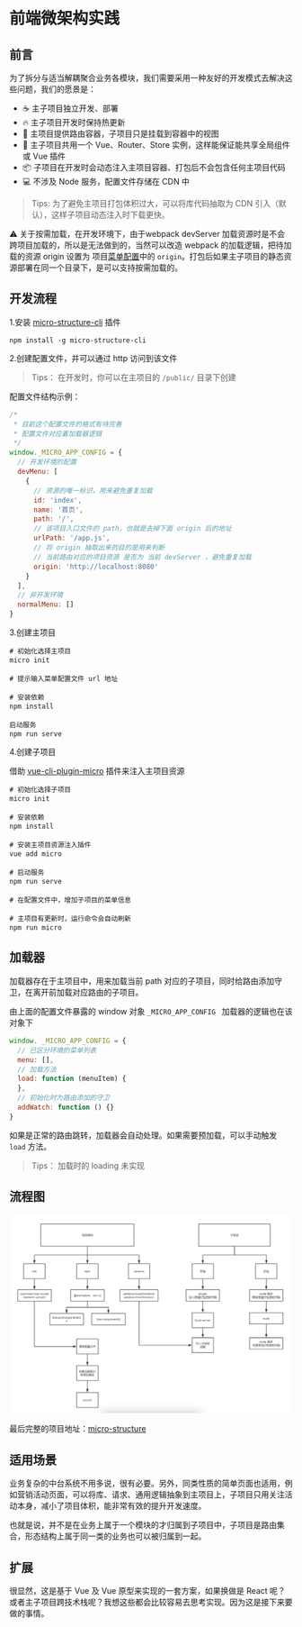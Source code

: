 # 前端微架构实践

## 前言

为了拆分与适当解耦聚合业务各模块，我们需要采用一种友好的开发模式去解决这些问题，我们的愿景是：

- ☕️ 主子项目独立开发、部署
- 🔥 主子项目开发时保持热更新
- 🚗 主项目提供路由容器，子项目只是挂载到容器中的视图
- 👊 主子项目共用一个 Vue、Router、Store 实例，这样能保证能共享全局组件或 Vue 插件
- 📦 子项目在开发时会动态注入主项目容器、打包后不会包含任何主项目代码
- 💻 不涉及 Node 服务，配置文件存储在 CDN 中

> Tips: 为了避免主项目打包体积过大，可以将库代码抽取为 CDN 引入（默认），这样子项目动态注入时下载更快。

⚠️ 关于按需加载，在开发环境下，由于webpack devServer 加载资源时是不会跨项目加载的，所以是无法做到的，当然可以改造 webpack 的加载逻辑，把待加载的资源 origin 设置为 项目[菜单配置](https://github.com/micro-structure/cli)中的 `origin`。打包后如果主子项目的静态资源部署在同一个目录下，是可以支持按需加载的。

## 开发流程

1.安装 [micro-structure-cli](https://github.com/micro-structure/cli) 插件

```
npm install -g micro-structure-cli
```

2.创建配置文件，并可以通过 http 访问到该文件

> Tips： 在开发时，你可以在主项目的 `/public/` 目录下创建

配置文件结构示例：

```js
/*
 * 目前这个配置文件的格式有待完善
 * 配置文件对应着加载器逻辑
 */
window._MICRO_APP_CONFIG = {
  // 开发环境的配置
  devMenu: [
    {
      // 资源的唯一标识，用来避免重复加载
      id: 'index',
      name: '首页',
      path: '/',
      // 该项目入口文件的 path，也就是去掉下面 origin 后的地址
      urlPath: '/app.js',
      // 将 origin 抽取出来的目的是用来判断
      // 当前路由对应的项目资源 是否为 当前 devServer ，避免重复加载
      origin: 'http://localhost:8080'
    }
  ],
  // 非开发环境
  normalMenu: []
}
```

3.创建主项目

```
# 初始化选择主项目
micro init

# 提示输入菜单配置文件 url 地址

# 安装依赖
npm install 

启动服务
npm run serve
```

4.创建子项目


借助 [vue-cli-plugin-micro](https://github.com/micro-structure/plugin) 插件来注入主项目资源
```
# 初始化选择子项目
micro init

# 安装依赖
npm install 

# 安装主项目资源注入插件
vue add micro

# 启动服务
npm run serve

# 在配置文件中，增加子项目的菜单信息

# 主项目有更新时，运行命令会自动刷新
npm run micro
```

## 加载器

加载器存在于主项目中，用来加载当前 path 对应的子项目，同时给路由添加守卫，在离开前加载对应路由的子项目。

由上面的配置文件暴露的 window 对象 `_MICRO_APP_CONFIG ` 加载器的逻辑也在该对象下

```js
window. _MICRO_APP_CONFIG = {
  // 已区分环境的菜单列表
  menu: [],
  // 加载方法
  load: function (menuItem) {
  },
  // 初始化时为路由添加的守卫
  addWatch: function () {}
}
```

如果是正常的路由跳转，加载器会自动处理。如果需要预加载，可以手动触发 `load` 方法。

> Tips： 加载时的 loading 未实现

## 流程图
![7a76706e4f291870232542527e531258a22cdcae](https://raw.githubusercontent.com/Jmingzi/blog-image/main/2021-12-28/the_parsed_crop_image.1640700637583.png)

最后完整的项目地址：[micro-structure](https://github.com/micro-structure)

## 适用场景

业务复杂的中台系统不用多说，很有必要。另外，同类性质的简单页面也适用，例如营销活动页面，可以将库、请求、通用逻辑抽象到主项目上，子项目只用关注活动本身，减小了项目体积，能非常有效的提升开发速度。

也就是说，并不是在业务上属于一个模块的才归属到子项目中，子项目是路由集合，形态结构上属于同一类的业务也可以被归属到一起。

## 扩展

很显然，这是基于 Vue 及 Vue 原型来实现的一套方案，如果换做是 React 呢？或者主子项目跨技术栈呢？我想这些都会比较容易去思考实现。因为这是接下来要做的事情。